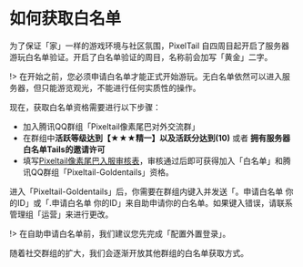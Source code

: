# 如何获取白名单

为了保证「家」一样的游戏环境与社区氛围，PixelTail 自四周目起开启了服务器游玩白名单验证。开启了白名单验证的周目，名称前会加写「黄金」二字。

!> 在开始之前，您必须申请白名单才能正式开始游玩。无白名单依然可以进入服务器，但只能游览观光，不能进行任何实质性的操作。

现在，获取白名单资格需要进行以下步骤：

- 加入腾讯QQ群组「Pixeltail像素尾巴对外交流群」
- 在群组中**活跃等级达到【★★★精一】**以及**活跃分达到(10)**
或者 **拥有服务器白名单Tails的邀请许可**
- 填写[Pixeltail像素尾巴入服审核表](https://www.wenjuan.com/s/yuyeUj/)，审核通过后即可获得加入「白名单」和腾讯QQ群组「Pixeltail-Goldentails」资格。

进入「Pixeltail-Goldentails」后，你需要在群组内键入并发送「。申请白名单 你的ID」或「.申请白名单 你的ID」来自助申请你的白名单。如果键入错误，请联系管理组「运营」来进行更改。

!> 在自助申请白名单前，我们建议您先完成「配置外置登录」。

随着社交群组的扩大，我们会逐渐开放其他群组的白名单获取方式。
